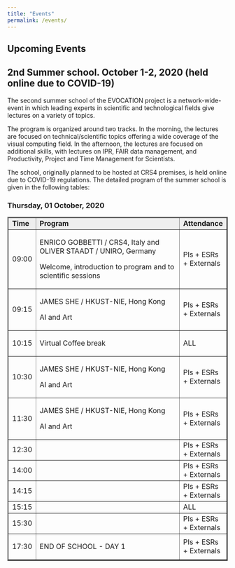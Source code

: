 ```yaml
---
title: "Events"
permalink: /events/
---
```


## Upcoming Events 
<!-- &nbsp; &nbsp; &nbsp; ESRs &nbsp; &nbsp; &nbsp; Management and Administrative -->

## 2nd Summer school. October 1-2, 2020 (held online due to COVID-19)

The second summer school of the EVOCATION project is a network-wide-event in which leading experts in scientific and technological fields give lectures on a variety of topics. 

The program is organized around two tracks. In the morning, the lectures are focused on technical/scientific topics offering a wide coverage of the visual computing field. In the afternoon, the lectures are focused on additional skills, with lectures on IPR, FAIR data management, and Productivity, Project and Time Management for Scientists. 

The school, originally planned to be hosted at CRS4 premises, is held online due to COVID-19 regulations. The detailed program of the summer school is given in the following tables:

### Thursday, 01 October, 2020

<table style="width: 100%;" border="2">
<tbody>
<tr style="background-color: #eeeeee;">
<td style="width: 10%;"><strong>Time</strong></td>
<td style="width: 75.1667%;"><strong>Program</strong></td>
<td style="width: 10.8333%;"><strong>Attendance</strong></td>
</tr>
<tr>
<td style="width: 10%;">09:00</td>
<td style="width: 75.1667%;">
<p>ENRICO GOBBETTI / CRS4, Italy and OLIVER STAADT / UNIRO, Germany</p>
<p>Welcome, introduction to program and to scientific sessions</p>
</td>
<td style="width: 10.8333%;">PIs + ESRs + Externals</td>
</tr>
<tr>
<td style="width: 10%;">09:15</td>
<td style="width: 75.1667%;">
<p>JAMES SHE / HKUST-NIE, Hong Kong</p>
<p> AI and Art</p>
</td>
<td style="width: 10.8333%;">PIs + ESRs + Externals</td>
</tr>
<tr>
<td style="width: 10%;">10:15</td>
<td style="width: 75.1667%;">
<p>Virtual Coffee break</p>
</td>
<td style="width: 10.8333%;">ALL</td>
</tr>
<tr>
<td style="width: 10%;">10:30</td>
<td style="width: 75.1667%;">
<p>JAMES SHE / HKUST-NIE, Hong Kong</p>
<p> AI and Art</p>
</td>
<td style="width: 10.8333%;">PIs + ESRs + Externals</td>
</tr>
<tr>
<td style="width: 10%;">11:30</td>
<td style="width: 75.1667%;">
<p>JAMES SHE / HKUST-NIE, Hong Kong</p>
<p> AI and Art</p></td>
<td style="width: 10.8333%;">PIs + ESRs + Externals</td>
</tr>
<tr>
<td style="width: 10%;">12:30</td>
<td style="width: 75.1667%;">&nbsp;</td>
<td style="width: 10.8333%;">PIs + ESRs + Externals</td>
</tr>
<tr>
<td style="width: 10%;">14:00</td>
<td style="width: 75.1667%;">&nbsp;</td>
<td style="width: 10.8333%;">PIs + ESRs + Externals</td>
</tr>
<tr>
<td style="width: 10%;">14:15</td>
<td style="width: 75.1667%;">&nbsp;</td>
<td style="width: 10.8333%;">PIs + ESRs + Externals</td>
</tr>
<tr>
<td style="width: 10%;">15:15</td>
<td style="width: 75.1667%;">&nbsp;</td>
<td style="width: 10.8333%;">ALL</td>
</tr>
<tr>
<td style="width: 10%;">15:30</td>
<td style="width: 75.1667%;">&nbsp;</td>
<td style="width: 10.8333%;">PIs + ESRs + Externals</td>
</tr>
<tr>
<td style="width: 10%;">17:30</td>
<td style="width: 75.1667%;">
<p> END OF SCHOOL - DAY 1</p></td>
<td style="width: 10.8333%;">PIs + ESRs + Externals</td>
</tr>
</tbody>
</table>

